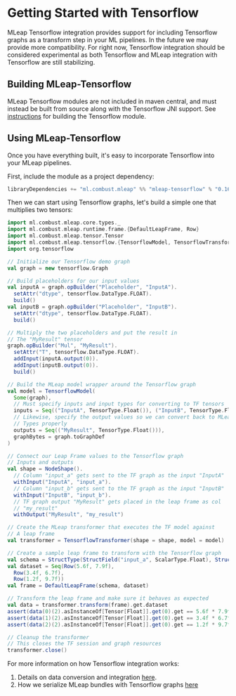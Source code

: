 # Getting Started with Tensorflow

MLeap Tensorflow integration provides support for including Tensorflow
graphs as a transform step in your ML pipelines. In the future we may
provide more compatibility. For right now, Tensorflow integration should
be considered experimental as both Tensorflow and MLeap integration with
Tensorflow are still stabilizing.

## Building MLeap-Tensorflow

MLeap Tensorflow modules are not included in maven central, and must
instead be built from source along with the Tensorflow JNI support. See
[instructions](building.md#build-tensorflow-mleap-module) for building
the Tensorflow module.

## Using MLeap-Tensorflow

Once you have everything built, it's easy to incorporate Tensorflow into
your MLeap pipelines.

First, include the module as a project dependency:

```sbt
libraryDependencies += "ml.combust.mleap" %% "mleap-tensorflow" % "0.16.0"
```

Then we can start using Tensorflow graphs, let's build a simple one that
multiplies two tensors:

```scala
import ml.combust.mleap.core.types._
import ml.combust.mleap.runtime.frame.{DefaultLeapFrame, Row}
import ml.combust.mleap.tensor.Tensor
import ml.combust.mleap.tensorflow.{TensorflowModel, TensorflowTransformer}
import org.tensorflow

// Initialize our Tensorflow demo graph
val graph = new tensorflow.Graph

// Build placeholders for our input values
val inputA = graph.opBuilder("Placeholder", "InputA").
  setAttr("dtype", tensorflow.DataType.FLOAT).
  build()
val inputB = graph.opBuilder("Placeholder", "InputB").
  setAttr("dtype", tensorflow.DataType.FLOAT).
  build()

// Multiply the two placeholders and put the result in
// The "MyResult" tensor
graph.opBuilder("Mul", "MyResult").
  setAttr("T", tensorflow.DataType.FLOAT).
  addInput(inputA.output(0)).
  addInput(inputB.output(0)).
  build()

// Build the MLeap model wrapper around the Tensorflow graph
val model = TensorflowModel(
  Some(graph),
  // Must specify inputs and input types for converting to TF tensors
  inputs = Seq(("InputA", TensorType.Float()), ("InputB", TensorType.Float())),
  // Likewise, specify the output values so we can convert back to MLeap
  // Types properly
  outputs = Seq(("MyResult", TensorType.Float())),
  graphBytes = graph.toGraphDef
)

// Connect our Leap Frame values to the Tensorflow graph
// Inputs and outputs
val shape = NodeShape().
  // Column "input_a" gets sent to the TF graph as the input "InputA"
  withInput("InputA", "input_a").
  // Column "input_b" gets sent to the TF graph as the input "InputB"
  withInput("InputB", "input_b").
  // TF graph output "MyResult" gets placed in the leap frame as col
  // "my_result"
  withOutput("MyResult", "my_result")

// Create the MLeap transformer that executes the TF model against
// A leap frame
val transformer = TensorflowTransformer(shape = shape, model = model)

// Create a sample leap frame to transform with the Tensorflow graph
val schema = StructType(StructField("input_a", ScalarType.Float), StructField("input_b", ScalarType.Float)).get
val dataset = Seq(Row(5.6f, 7.9f),
  Row(3.4f, 6.7f),
  Row(1.2f, 9.7f))
val frame = DefaultLeapFrame(schema, dataset)

// Transform the leap frame and make sure it behaves as expected
val data = transformer.transform(frame).get.dataset
assert(data(0)(2).asInstanceOf[Tensor[Float]].get(0).get == 5.6f * 7.9f)
assert(data(1)(2).asInstanceOf[Tensor[Float]].get(0).get == 3.4f * 6.7f)
assert(data(2)(2).asInstanceOf[Tensor[Float]].get(0).get == 1.2f * 9.7f)

// Cleanup the transformer
// This closes the TF session and graph resources
transformer.close()
```

For more information on how Tensorflow integration works:

1. Details on data conversion and integration [here](../tensorflow/mleap-integration.md).
2. How we serialize MLeap bundles with Tensorflow graphs [here](../tensorflow/bundle-serialization.md)
